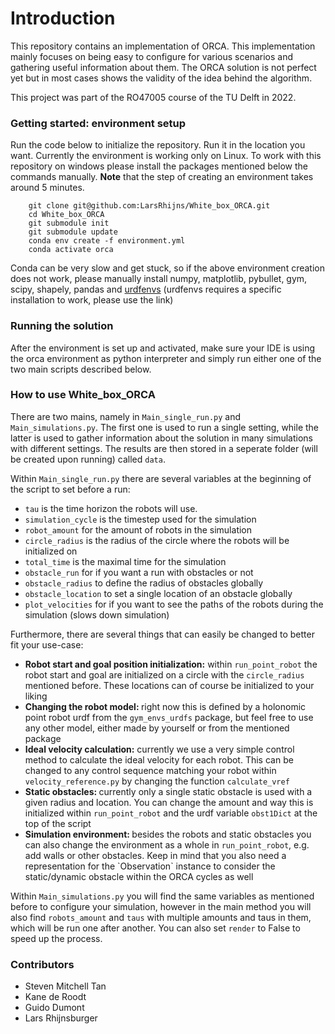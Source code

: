 # Introduction
This repository contains an implementation of ORCA. This implementation mainly focuses on being easy to configure for 
various scenarios and gathering useful information about them. The ORCA solution is not perfect yet but in most cases
shows the validity of the idea behind the algorithm. 

This project was part of the RO47005 course of the TU Delft in 2022. 

### Getting started: environment setup
Run the code below to initialize the repository. Run it in the location you want. Currently the environment is working only on Linux. To work with this repository on windows please install the packages mentioned below the commands manually. <b>Note</b> that the step of creating an environment takes around 5 minutes.

```
    git clone git@github.com:LarsRhijns/White_box_ORCA.git
    cd White_box_ORCA
    git submodule init
    git submodule update
    conda env create -f environment.yml
    conda activate orca
```

Conda can be very slow and get stuck, so if the above environment creation does not work, please manually install numpy, 
matplotlib, pybullet, gym, scipy, shapely, pandas and [urdfenvs](https://github.com/maxspahn/gym_envs_urdf/issues/136)
(urdfenvs requires a specific installation to work, please use the link)

### Running the solution
After the environment is set up and activated, make sure your IDE is using the orca environment as python interpreter and simply run either one of the two main scripts described below.

### How to use White_box_ORCA
There are two mains, namely in `Main_single_run.py` and `Main_simulations.py`. The first one is used to run a single 
setting, while the latter is used to gather information about the solution in many simulations with different settings. 
The results are then stored in a seperate folder (will be created upon running) called `data`. 

Within `Main_single_run.py` there are several variables at the beginning of the script to set before a run:
<ul>
    <li><code>tau</code> is the time horizon the robots will use.</li>
    <li><code>simulation_cycle</code> is the timestep used for the simulation</li>
    <li><code>robot_amount</code> for the amount of robots in the simulation</li>
    <li><code>circle_radius</code> is the radius of the circle where the robots will be initialized on</li>
    <li><code>total_time</code> is the maximal time for the simulation</li>
    <li><code>obstacle_run</code> for if you want a run with obstacles or not</li>
    <li><code>obstacle_radius</code> to define the radius of obstacles globally</li>
    <li><code>obstacle_location</code> to set a single location of an obstacle globally</li>
    <li><code>plot_velocities</code> for if you want to see the paths of the robots during the simulation (slows down simulation)</li>
</ul>

Furthermore, there are several things that can easily be changed to better fit your use-case:
<ul>
    <li><b>Robot start and goal position initialization:</b> within <code>run_point_robot</code> the robot start and 
        goal are initialized on a circle with the <code>circle_radius</code> mentioned before. These locations can of course
        be initialized to your liking</li>
    <li><b>Changing the robot model: </b> right now this is defined by a holonomic point robot urdf from the
    <code>gym_envs_urdfs</code> package, but feel free to use any other model, either made by yourself or from the 
        mentioned package</li>
    <li><b>Ideal velocity calculation:</b> currently we use a very simple control method to calculate the ideal velocity
        for each robot. This can be changed to any control sequence matching your robot within <code>velocity_reference.py</code> 
        by changing the function <code>calculate_vref</code></li>
    <li><b>Static obstacles: </b> currently only a single static obstacle is used with a given radius and location. 
        You can change the amount and way this is initialized within <code>run_point_robot</code> and the urdf variable
        <code>obst1Dict</code> at the top of the script</li>
    <li><b>Simulation environment: </b> besides the robots and static obstacles you can also change the environment as 
        a whole in <code>run_point_robot</code>, e.g. add walls or other obstacles. Keep in mind that you also need
        a representation for the `Observation` instance to consider the static/dynamic obstacle within the ORCA cycles
        as well</li>
</ul>

Within `Main_simulations.py` you will find the same variables as mentioned before to configure your simulation, however
in the main method you will also find `robots_amount` and `taus` with multiple amounts and taus in them, which will be 
run one after another. You can also set `render` to False to speed up the process.

### Contributors
<ul>
    <li>Steven Mitchell Tan</li>
    <li>Kane de Roodt</li>
    <li>Guido Dumont</li>
    <li>Lars Rhijnsburger</li>
</ul>


